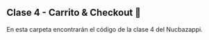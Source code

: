 ## Clase 4 - Carrito & Checkout 🍕

En esta carpeta encontrarán el código de la clase 4 del Nucbazappi.
